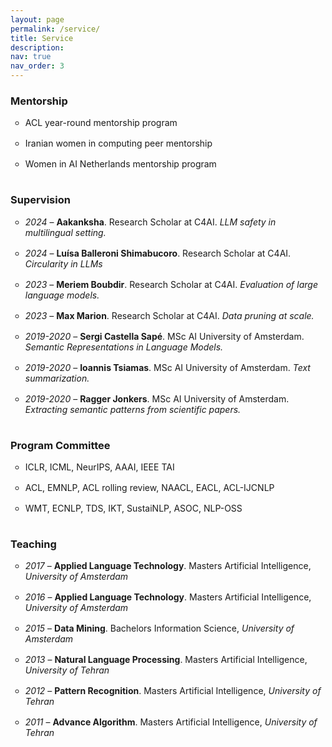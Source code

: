 ```yaml
---
layout: page
permalink: /service/
title: Service
description: 
nav: true
nav_order: 3
---
```



<section>
<h3>Mentorship</h3>
<ul style="list-style-type:circle">
<li style="padding-bottom: 16px;">ACL year-round mentorship program</li>
<li style="padding-bottom: 16px;">Iranian women in computing peer mentorship</li>
<li style="padding-bottom: 16px;">Women in AI Netherlands mentorship program</li>
</ul>
</section>

<section>
<h3>Supervision</h3>
<ul style="list-style-type:circle">
<li style="padding-bottom: 16px;"><em>2024 </em> &ndash; <b>Aakanksha</b>. Research Scholar at C4AI. <em>LLM safety in multilingual setting.</em></li>
<li style="padding-bottom: 16px;"><em>2024 </em> &ndash; <b>Luísa Balleroni Shimabucoro</b>. Research Scholar at C4AI. <em>Circularity in LLMs</em></li>

<li style="padding-bottom: 16px;"><em>2023 </em> &ndash; <b>Meriem Boubdir</b>. Research Scholar at C4AI. <em>Evaluation of large language models.</em></li>
<li style="padding-bottom: 16px;"><em>2023 </em> &ndash; <b>Max Marion</b>. Research Scholar at C4AI. <em>Data pruning at scale.</em></li>
<li style="padding-bottom: 16px;"><em>2019-2020 </em> &ndash; <b>Sergi Castella Sapé</b>. MSc AI University of Amsterdam. <em>Semantic Representations in  Language Models.</em> </li>
<li style="padding-bottom: 16px;"><em>2019-2020 </em> &ndash; <b>Ioannis Tsiamas</b>. MSc AI University of Amsterdam. <em>Text summarization.</em> </li>
<li style="padding-bottom: 16px;"><em>2019-2020 </em> &ndash; <b>Ragger Jonkers</b>. MSc AI University of Amsterdam. <em>Extracting semantic patterns from scientific papers.</em> </li>
</ul>
</section>

<section>
<h3>Program Committee</h3>
<ul style="list-style-type:circle">
<li style="padding-bottom: 16px;">ICLR, ICML, NeurIPS, AAAI, IEEE TAI</li>
<li style="padding-bottom: 16px;">ACL, EMNLP, ACL rolling review, NAACL, EACL, ACL-IJCNLP</li>
<li style="padding-bottom: 16px;">WMT, ECNLP, TDS, IKT, SustaiNLP, ASOC, NLP-OSS</li>
</ul>
</section>

<section>
<h3>Teaching</h3>
<ul style="list-style-type:circle">
<li style="padding-bottom: 16px;"> <em>2017</em> &ndash; <b>Applied Language Technology</b>. Masters Artificial Intelligence, <em>University of Amsterdam</em> </li>
<li style="padding-bottom: 16px;"> <em>2016</em> &ndash; <b>Applied Language Technology</b>. Masters Artificial Intelligence, <em>University of Amsterdam</em> </li>
<li style="padding-bottom: 16px;"> <em>2015</em> &ndash; <b>Data Mining</b>. Bachelors Information Science, <em>University of Amsterdam</em> </li>
<li style="padding-bottom: 16px;"> <em>2013</em> &ndash; <b>Natural Language Processing</b>. Masters Artificial Intelligence, <em>University of Tehran</em> </li>
<li style="padding-bottom: 16px;"> <em>2012</em> &ndash; <b>Pattern Recognition</b>. Masters Artificial Intelligence, <em>University of Tehran</em></li>
<li style="padding-bottom: 16px;"> <em>2011</em> &ndash; <b>Advance Algorithm</b>. Masters Artificial Intelligence, <em>University of Tehran</em></li>
</ul>
</section>
